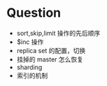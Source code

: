 # Question
* sort,skip,limit 操作的先后顺序
* $inc 操作
* replica set 的配置，切换
* 挂掉的 master 怎么恢复
* sharding
* 索引的机制



